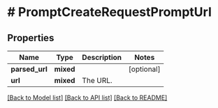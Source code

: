 # # PromptCreateRequestPromptUrl

## Properties

Name | Type | Description | Notes
------------ | ------------- | ------------- | -------------
**parsed_url** | **mixed** |  | [optional]
**url** | **mixed** | The URL. |

[[Back to Model list]](../../README.md#models) [[Back to API list]](../../README.md#endpoints) [[Back to README]](../../README.md)
